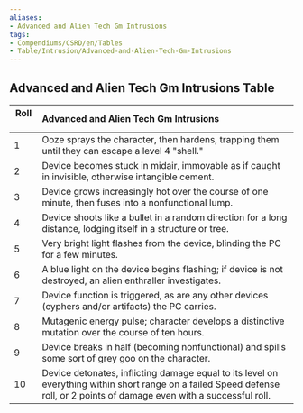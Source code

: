 ```yaml
---
aliases:
- Advanced and Alien Tech Gm Intrusions
tags:
- Compendiums/CSRD/en/Tables
- Table/Intrusion/Advanced-and-Alien-Tech-Gm-Intrusions
---
```


## Advanced and Alien Tech Gm Intrusions Table
|  Roll &nbsp; &nbsp; | Advanced and Alien Tech Gm Intrusions  |
| ------------- | :----------- |
| 1 | Ooze sprays the character, then hardens, trapping them until they can escape a level 4 "shell." |
| 2 | Device becomes stuck in midair, immovable as if caught in invisible, otherwise intangible cement. |
| 3 | Device grows increasingly hot over the course of one minute, then fuses into a nonfunctional lump. |
| 4 | Device shoots like a bullet in a random direction for a long distance, lodging itself in a structure or tree. |
| 5 | Very bright light flashes from the device, blinding the PC for a few minutes. |
| 6 | A blue light on the device begins flashing; if device is not destroyed, an alien enthraller investigates. |
| 7 | Device function is triggered, as are any other devices (cyphers and/or artifacts) the PC carries. |
| 8 | Mutagenic energy pulse; character develops a distinctive mutation over the course of ten hours. |
| 9 | Device breaks in half (becoming nonfunctional) and spills some sort of grey goo on the character. |
| 10 | Device detonates, inflicting damage equal to its level on everything within short range on a failed Speed defense roll, or 2 points of damage even with a successful roll. |